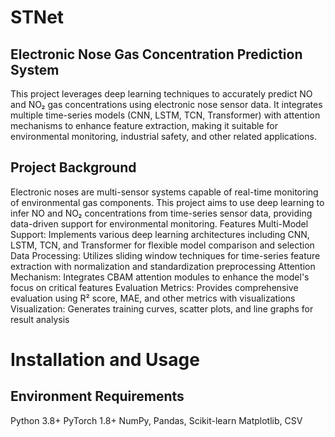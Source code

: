 # STNet
## Electronic Nose Gas Concentration Prediction System
This project leverages deep learning techniques to accurately predict NO and NO₂ gas concentrations using electronic nose sensor data. It integrates multiple time-series models (CNN, LSTM, TCN, Transformer) with attention mechanisms to enhance feature extraction, making it suitable for environmental monitoring, industrial safety, and other related applications.
## Project Background
Electronic noses are multi-sensor systems capable of real-time monitoring of environmental gas components. This project aims to use deep learning to infer NO and NO₂ concentrations from time-series sensor data, providing data-driven support for environmental monitoring.
Features
Multi-Model Support: Implements various deep learning architectures including CNN, LSTM, TCN, and Transformer for flexible model comparison and selection
Data Processing: Utilizes sliding window techniques for time-series feature extraction with normalization and standardization preprocessing
Attention Mechanism: Integrates CBAM attention modules to enhance the model's focus on critical features
Evaluation Metrics: Provides comprehensive evaluation using R² score, MAE, and other metrics with visualizations
Visualization: Generates training curves, scatter plots, and line graphs for result analysis

# Installation and Usage
## Environment Requirements
Python 3.8+
PyTorch 1.8+
NumPy, Pandas, Scikit-learn
Matplotlib, CSV
